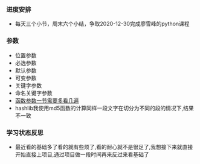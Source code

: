 ### 进度安排
  - 每天三个小节，周末六个小结，争取2020-12-30完成廖雪峰的python课程

### 参数
- 位置参数
- 必选参数
- 默认参数
- 可变参数
- 关键字参数
- 命名关键字参数
- [函数参数一节需要多看几遍](https://www.liaoxuefeng.com/wiki/1016959663602400/1017261630425888)
- hashlib我使用md5函数的计算同样一段文字在切分为不同的段的情况下,结果不一致


### 学习状态反思
- 最近看的基础多了看的就有些烦了,看的耐心就不是很足了,我想接下来就直接开始直接上项目,通过项目做一段时间再来反过来看基础了


